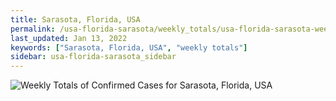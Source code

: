 ```yaml
---
title: Sarasota, Florida, USA
permalink: /usa-florida-sarasota/weekly_totals/usa-florida-sarasota-weekly_totals.html
last_updated: Jan 13, 2022
keywords: ["Sarasota, Florida, USA", "weekly totals"]
sidebar: usa-florida-sarasota_sidebar
---
```


![Weekly Totals of Confirmed Cases for Sarasota, Florida, USA](/covid_tracker/images/graphs/usa-florida-sarasota-weekly_totals_graph.png)
